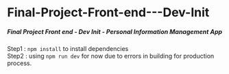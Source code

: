 # Final-Project-Front-end---Dev-Init
##### Final Project Front end - Dev Init - Personal Information Management App

Step1 : `npm install` to install dependencies<br/>
Step2 : using `npm run dev` for now due to errors in building for production process.
